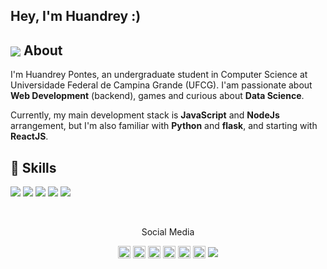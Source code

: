 ## Hey, I'm Huandrey :)


## <img align="center" src="https://img.icons8.com/color/48/000000/about.png"/> About

I'm Huandrey Pontes, an undergraduate student in Computer Science at Universidade Federal de Campina Grande (UFCG). I'am passionate about **Web Development** (backend), games and curious about **Data Science**.

Currently, my main development stack is **JavaScript** and **NodeJs**  arrangement, but I'm also familiar with **Python** and **flask**, and starting with **ReactJS**.

## :rocket: Skills
<p>
  <img src="https://img.icons8.com/color/48/000000/javascript.png"/>
  <img src="https://img.icons8.com/color/48/000000/nodejs.png"/>
  <img src="https://img.icons8.com/color/48/000000/python.png"/>
  <img src="https://img.icons8.com/color/48/000000/postgreesql.png"/>
  <img src="https://img.icons8.com/color/48/000000/mongodb.png"/>
</p>
<br>
<p align="center" >Social Media</p>
<!--<p align="center"><img src="https://github-readme-stats.vercel.app/api?username=huandrey&show_icons=true" alt="huandrey"/></p>-->

<p align="center">
<a href="https://codepen.io/huandrey" target="blank"><img align="center" src="https://cdn.jsdelivr.net/npm/simple-icons@3.0.1/icons/codepen.svg" alt="huandrey" height="20" width="20" /></a>
<a href="https://twitter.com/huapss" target="blank"><img align="center" src="https://cdn.jsdelivr.net/npm/simple-icons@3.0.1/icons/twitter.svg" alt="huandrey" height="20" width="20" /></a>
<a href="https://linkedin.com/in/huandreypontes" target="blank"><img align="center" src="https://cdn.jsdelivr.net/npm/simple-icons@3.0.1/icons/linkedin.svg" alt="huandrey" height="20" width="20" /></a>
<a href="https://stackoverflow.com/story/huandrey" target="blank"><img align="center" src="https://cdn.jsdelivr.net/npm/simple-icons@3.0.1/icons/stackoverflow.svg" alt="huandrey" height="20" width="20" /></a>
<a href="https://codesandbox.com/huandrey" target="blank"><img align="center" src="https://cdn.jsdelivr.net/npm/simple-icons@3.0.1/icons/codesandbox.svg" alt="huandrey" height="20" width="20" /></a>
<!--<a href="https://fb.com/huandrey" target="blank"><img align="center" src="https://cdn.jsdelivr.net/npm/simple-icons@3.0.1/icons/facebook.svg" alt="huandrey" height="20" width="20" /></a>-->
<a href="https://instagram.com/huandreyy" target="blank"><img align="center" src="https://cdn.jsdelivr.net/npm/simple-icons@3.0.1/icons/instagram.svg" alt="huandrey" height="20" width="20" /></a>
<img href="youtube.com/"align='center' src="https://img.icons8.com/ios-glyphs/30/000000/youtube.png"/>
</p>

